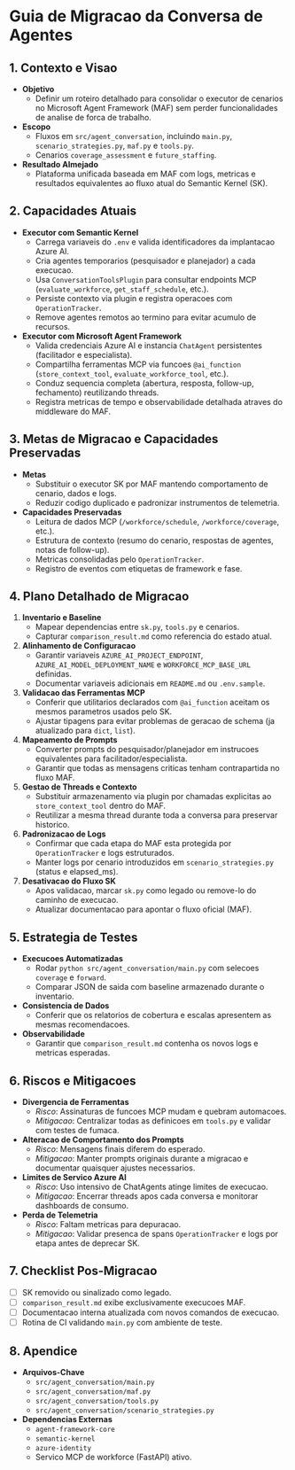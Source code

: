 # Guia de Migracao da Conversa de Agentes

## 1. Contexto e Visao

- **Objetivo**
  - Definir um roteiro detalhado para consolidar o executor de cenarios no Microsoft Agent Framework (MAF) sem perder funcionalidades de analise de forca de trabalho.
- **Escopo**
  - Fluxos em `src/agent_conversation`, incluindo `main.py`, `scenario_strategies.py`, `maf.py` e `tools.py`.
  - Cenarios `coverage_assessment` e `future_staffing`.
- **Resultado Almejado**
  - Plataforma unificada baseada em MAF com logs, metricas e resultados equivalentes ao fluxo atual do Semantic Kernel (SK).

## 2. Capacidades Atuais

- **Executor com Semantic Kernel**
  - Carrega variaveis do `.env` e valida identificadores da implantacao Azure AI.
  - Cria agentes temporarios (pesquisador e planejador) a cada execucao.
  - Usa `ConversationToolsPlugin` para consultar endpoints MCP (`evaluate_workforce`, `get_staff_schedule`, etc.).
  - Persiste contexto via plugin e registra operacoes com `OperationTracker`.
  - Remove agentes remotos ao termino para evitar acumulo de recursos.
- **Executor com Microsoft Agent Framework**
  - Valida credenciais Azure AI e instancia `ChatAgent` persistentes (facilitador e especialista).
  - Compartilha ferramentas MCP via funcoes `@ai_function` (`store_context_tool`, `evaluate_workforce_tool`, etc.).
  - Conduz sequencia completa (abertura, resposta, follow-up, fechamento) reutilizando threads.
  - Registra metricas de tempo e observabilidade detalhada atraves do middleware do MAF.

## 3. Metas de Migracao e Capacidades Preservadas

- **Metas**
  - Substituir o executor SK por MAF mantendo comportamento de cenario, dados e logs.
  - Reduzir codigo duplicado e padronizar instrumentos de telemetria.
- **Capacidades Preservadas**
  - Leitura de dados MCP (`/workforce/schedule`, `/workforce/coverage`, etc.).
  - Estrutura de contexto (resumo do cenario, respostas de agentes, notas de follow-up).
  - Metricas consolidadas pelo `OperationTracker`.
  - Registro de eventos com etiquetas de framework e fase.

## 4. Plano Detalhado de Migracao

1. **Inventario e Baseline**
   - Mapear dependencias entre `sk.py`, `tools.py` e cenarios.
   - Capturar `comparison_result.md` como referencia do estado atual.
2. **Alinhamento de Configuracao**
   - Garantir variaveis `AZURE_AI_PROJECT_ENDPOINT`, `AZURE_AI_MODEL_DEPLOYMENT_NAME` e `WORKFORCE_MCP_BASE_URL` definidas.
   - Documentar variaveis adicionais em `README.md` ou `.env.sample`.
3. **Validacao das Ferramentas MCP**
   - Conferir que utilitarios declarados com `@ai_function` aceitam os mesmos parametros usados pelo SK.
   - Ajustar tipagens para evitar problemas de geracao de schema (ja atualizado para `dict`, `list`).
4. **Mapeamento de Prompts**
   - Converter prompts do pesquisador/planejador em instrucoes equivalentes para facilitador/especialista.
   - Garantir que todas as mensagens criticas tenham contrapartida no fluxo MAF.
5. **Gestao de Threads e Contexto**
   - Substituir armazenamento via plugin por chamadas explicitas ao `store_context_tool` dentro do MAF.
   - Reutilizar a mesma thread durante toda a conversa para preservar historico.
6. **Padronizacao de Logs**
   - Confirmar que cada etapa do MAF esta protegida por `OperationTracker` e logs estruturados.
   - Manter logs por cenario introduzidos em `scenario_strategies.py` (status e elapsed_ms).
7. **Desativacao do Fluxo SK**
   - Apos validacao, marcar `sk.py` como legado ou remove-lo do caminho de execucao.
   - Atualizar documentacao para apontar o fluxo oficial (MAF).

## 5. Estrategia de Testes

- **Execucoes Automatizadas**
  - Rodar `python src/agent_conversation/main.py` com selecoes `coverage` e `forward`.
  - Comparar JSON de saida com baseline armazenado durante o inventario.
- **Consistencia de Dados**
  - Conferir que os relatorios de cobertura e escalas apresentem as mesmas recomendacoes.
- **Observabilidade**
  - Garantir que `comparison_result.md` contenha os novos logs e metricas esperadas.

## 6. Riscos e Mitigacoes

- **Divergencia de Ferramentas**
  - *Risco*: Assinaturas de funcoes MCP mudam e quebram automacoes.
  - *Mitigacao*: Centralizar todas as definicoes em `tools.py` e validar com testes de fumaca.
- **Alteracao de Comportamento dos Prompts**
  - *Risco*: Mensagens finais diferem do esperado.
  - *Mitigacao*: Manter prompts originais durante a migracao e documentar quaisquer ajustes necessarios.
- **Limites de Servico Azure AI**
  - *Risco*: Uso intensivo de ChatAgents atinge limites de execucao.
  - *Mitigacao*: Encerrar threads apos cada conversa e monitorar dashboards de consumo.
- **Perda de Telemetria**
  - *Risco*: Faltam metricas para depuracao.
  - *Mitigacao*: Validar presenca de spans `OperationTracker` e logs por etapa antes de deprecar SK.

## 7. Checklist Pos-Migracao

- [ ] SK removido ou sinalizado como legado.
- [ ] `comparison_result.md` exibe exclusivamente execucoes MAF.
- [ ] Documentacao interna atualizada com novos comandos de execucao.
- [ ] Rotina de CI validando `main.py` com ambiente de teste.

## 8. Apendice

- **Arquivos-Chave**
  - `src/agent_conversation/main.py`
  - `src/agent_conversation/maf.py`
  - `src/agent_conversation/tools.py`
  - `src/agent_conversation/scenario_strategies.py`
- **Dependencias Externas**
  - `agent-framework-core`
  - `semantic-kernel`
  - `azure-identity`
  - Servico MCP de workforce (FastAPI) ativo.
